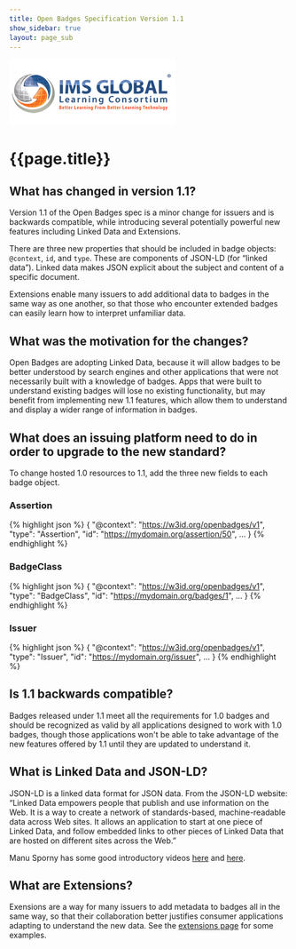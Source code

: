 ```yaml
---
title: Open Badges Specification Version 1.1
show_sidebar: true
layout: page_sub
---
```

<div id="top">
<a href="http://www.imsglobal.org"><img src="../images/imsglobal-logo.png" alt="IMS Global Logo" border="0" /></a>
</div>

# {{page.title}}

## What has changed in version 1.1?
Version 1.1 of the Open Badges spec is a minor change for issuers and is backwards compatible, while introducing several potentially powerful new features including Linked Data and Extensions. 

There are three new properties that should be included in badge objects: `@context`, `id`, and `type`. These are components of JSON-LD (for “linked data”). Linked data makes JSON explicit about the subject and content of a specific document.

Extensions enable many issuers to add additional data to badges in the same way as one another, so that those who encounter extended badges can easily learn how to interpret unfamiliar data.

## What was the motivation for the changes?
Open Badges are adopting Linked Data, because it will allow badges to be better understood by search engines and other applications that were not necessarily built with a knowledge of badges. Apps that were built to understand existing badges will lose no existing functionality, but may benefit from implementing new 1.1 features, which allow them to understand and display a wider range of information in badges.

## What does an issuing platform need to do in order to upgrade to the new standard?
To change hosted 1.0 resources to 1.1, add the three new fields to each badge object.

### Assertion
{% highlight json %}
{
"@context": "https://w3id.org/openbadges/v1",
"type": "Assertion",
"id": "https://mydomain.org/assertion/50",
...
}
{% endhighlight %}

### BadgeClass
{% highlight json %}
{
  "@context": "https://w3id.org/openbadges/v1",
  "type": "BadgeClass",
  "id": "https://mydomain.org/badges/1",
  ...
}
{% endhighlight %}

### Issuer
{% highlight json %}
{
  "@context": "https://w3id.org/openbadges/v1",
  "type": "Issuer",
  "id": "https://mydomain.org/issuer",
  ...
}
{% endhighlight %}


## Is 1.1 backwards compatible?
Badges released under 1.1 meet all the requirements for 1.0 badges and should be recognized as valid by all applications designed to work with 1.0 badges, though those applications won't be able to take advantage of the new features offered by 1.1 until they are updated to understand it. 

## What is Linked Data and JSON-LD? 
JSON-LD is a linked data format for JSON data. From the JSON-LD website: “Linked Data empowers people that publish and use information on the Web. It is a way to create a network of standards-based, machine-readable data across Web sites. It allows an application to start at one piece of Linked Data, and follow embedded links to other pieces of Linked Data that are hosted on different sites across the Web.”

Manu Sporny has some good introductory videos [here](https://www.youtube.com/watch?v=vioCbTo3C-4) and [here](https://www.youtube.com/watch?v=UmvWk_TQ30A).

## What are Extensions?
Exensions are a way for many issuers to add metadata to badges all in the same way, so that their collaboration better justifies consumer applications adapting to understand the new data. See the [extensions page](/extensions) for some examples.  
